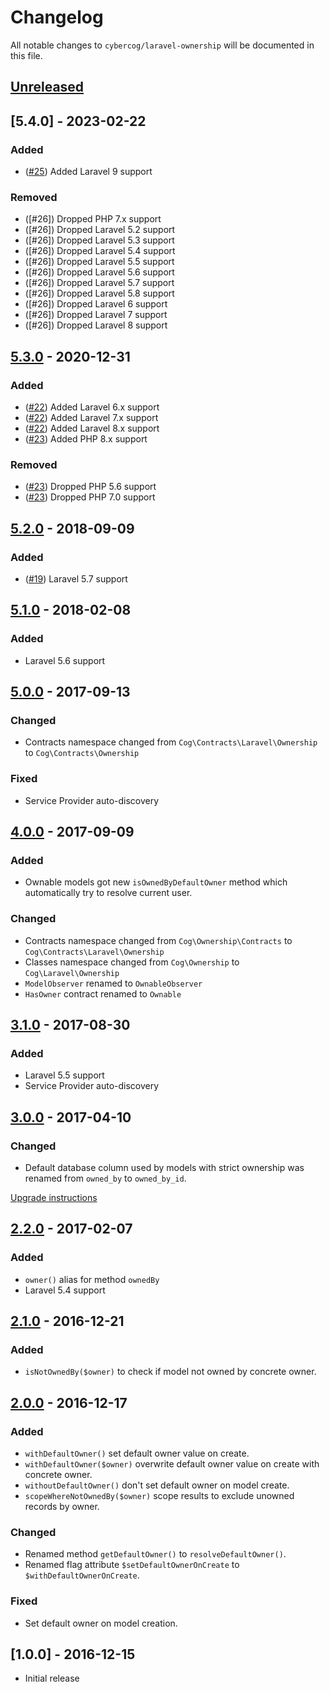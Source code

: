 # Changelog

All notable changes to `cybercog/laravel-ownership` will be documented in this file.

## [Unreleased]

## [5.4.0] - 2023-02-22

### Added

- ([#25]) Added Laravel 9 support

### Removed

- ([#26]) Dropped PHP 7.x support
- ([#26]) Dropped Laravel 5.2 support
- ([#26]) Dropped Laravel 5.3 support
- ([#26]) Dropped Laravel 5.4 support
- ([#26]) Dropped Laravel 5.5 support
- ([#26]) Dropped Laravel 5.6 support
- ([#26]) Dropped Laravel 5.7 support
- ([#26]) Dropped Laravel 5.8 support
- ([#26]) Dropped Laravel 6 support
- ([#26]) Dropped Laravel 7 support
- ([#26]) Dropped Laravel 8 support

## [5.3.0] - 2020-12-31

### Added

- ([#22]) Added Laravel 6.x support
- ([#22]) Added Laravel 7.x support
- ([#22]) Added Laravel 8.x support
- ([#23]) Added PHP 8.x support

### Removed

- ([#23]) Dropped PHP 5.6 support
- ([#23]) Dropped PHP 7.0 support

## [5.2.0] - 2018-09-09

### Added

- ([#19]) Laravel 5.7 support

## [5.1.0] - 2018-02-08

### Added

- Laravel 5.6 support

## [5.0.0] - 2017-09-13

### Changed

- Contracts namespace changed from `Cog\Contracts\Laravel\Ownership` to `Cog\Contracts\Ownership`

### Fixed

- Service Provider auto-discovery

## [4.0.0] - 2017-09-09

### Added

- Ownable models got new `isOwnedByDefaultOwner` method which automatically try to resolve current user.

### Changed

- Contracts namespace changed from `Cog\Ownership\Contracts` to `Cog\Contracts\Laravel\Ownership`
- Classes namespace changed from `Cog\Ownership` to `Cog\Laravel\Ownership`
- `ModelObserver` renamed to `OwnableObserver`
- `HasOwner` contract renamed to `Ownable`

## [3.1.0] - 2017-08-30

### Added

- Laravel 5.5 support
- Service Provider auto-discovery

## [3.0.0] - 2017-04-10

### Changed

- Default database column used by models with strict ownership was renamed from `owned_by` to `owned_by_id`.

[Upgrade instructions]

## [2.2.0] - 2017-02-07

### Added

- `owner()` alias for method `ownedBy`
- Laravel 5.4 support

## [2.1.0] - 2016-12-21

### Added

- `isNotOwnedBy($owner)` to check if model not owned by concrete owner.

## [2.0.0] - 2016-12-17

### Added

- `withDefaultOwner()` set default owner value on create.
- `withDefaultOwner($owner)` overwrite default owner value on create with concrete owner.
- `withoutDefaultOwner()` don't set default owner on model create.
- `scopeWhereNotOwnedBy($owner)` scope results to exclude unowned records by owner.

### Changed

- Renamed method `getDefaultOwner()` to `resolveDefaultOwner()`.
- Renamed flag attribute `$setDefaultOwnerOnCreate` to `$withDefaultOwnerOnCreate`.

### Fixed

- Set default owner on model creation.

## [1.0.0] - 2016-12-15

- Initial release

[Unreleased]: https://github.com/cybercog/laravel-ownership/compare/5.3.0...master
[5.3.0]: https://github.com/cybercog/laravel-ownership/compare/5.2.0...5.3.0
[5.2.0]: https://github.com/cybercog/laravel-ownership/compare/5.1.0...5.2.0
[5.1.0]: https://github.com/cybercog/laravel-ownership/compare/5.0.0...5.1.0
[5.0.0]: https://github.com/cybercog/laravel-ownership/compare/4.0.0...5.0.0
[4.0.0]: https://github.com/cybercog/laravel-ownership/compare/3.1.0...4.0.0
[3.1.0]: https://github.com/cybercog/laravel-ownership/compare/3.0.0...3.1.0
[3.0.0]: https://github.com/cybercog/laravel-ownership/compare/2.2.0...3.0.0
[2.2.0]: https://github.com/cybercog/laravel-ownership/compare/2.1.0...2.2.0
[2.1.0]: https://github.com/cybercog/laravel-ownership/compare/2.0.0...2.1.0
[2.0.0]: https://github.com/cybercog/laravel-ownership/compare/1.0.0...2.0.0
[Upgrade instructions]: UPGRADING.md

[#25]: https://github.com/cybercog/laravel-ownership/pull/25
[#23]: https://github.com/cybercog/laravel-ownership/pull/23
[#22]: https://github.com/cybercog/laravel-ownership/pull/22
[#19]: https://github.com/cybercog/laravel-ownership/pull/19
